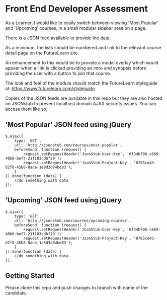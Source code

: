 Front End Developer Assessment
==============================

As a Learner, I would like to easily switch between viewing 'Most Popular' and 'Upcoming' courses, in a small modular sidebar area on a page.

There is a JSON feed available to provide the data. 

As a minimum, the lists should be numbered and link to the relevant course detail page on the FutureLearn site.

An enhancement to this would be to provide a modal overlay which would appear when a link is clicked providing an intro and synopsis before providing the user with a button to join that course.

The look and feel of the module should match the FutureLearn styleguide at: https://www.futurelearn.com/styleguide

Copies of the JSON feeds are available in this repo but they are also hosted on JSONstub to prevent localhost domain AJAX security issues. You can access them like so;


'Most Popular' JSON feed using jQuery
-------------------------------------
    $.ajax({
        type: 'GET',
        url: 'http://jsonstub.com/courses/most-popular',
        beforeSend: function (request) {
            request.setRequestHeader('JsonStub-User-Key', '6f34b706-c669-40b0-bef7-21f183cdbf29');
            request.setRequestHeader('JsonStub-Project-Key', '8785ce43-d2f0-45b8-8ada-1e8d3d84bd83');
        }
    }).done(function (data) {
        //do something with data
    });




'Upcoming' JSON feed using jQuery
---------------------------------
    $.ajax({
        type: 'GET',
        url: 'http://jsonstub.com/courses/upcoming-courses',
        beforeSend: function (request) {
            request.setRequestHeader('JsonStub-User-Key', '6f34b706-c669-40b0-bef7-21f183cdbf29');
            request.setRequestHeader('JsonStub-Project-Key', '8785ce43-d2f0-45b8-8ada-1e8d3d84bd83');
        }
    }).done(function (data) {
        //do something with data
    });


Getting Started
---------------
Please clone this repo and push changes to branch with name of the candidate.


